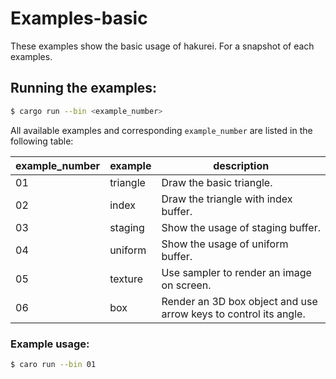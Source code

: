 
# Examples-basic

These examples show the basic usage of hakurei.
For a snapshot of each examples.

## Running the examples:

```sh
$ cargo run --bin <example_number>
```

All available examples and corresponding `example_number` are listed in the following table:

| example_number | example  | description                                                  |
| -------------- | -------- | ------------------------------------------------------------ |
| 01             | triangle | Draw the basic triangle.                                     |
| 02             | index    | Draw the triangle with index buffer.                         |
| 03             | staging  | Show the usage of staging buffer.                            |
| 04             | uniform  | Show the usage of uniform buffer.                            |
| 05             | texture  | Use sampler to render an image on screen.                    |
| 06             | box      | Render an 3D box object and use arrow keys to control its angle. |

### Example usage:

```sh
$ caro run --bin 01
```

